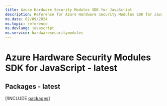 ```yaml
---
title: Azure Hardware Security Modules SDK for JavaScript
description: Reference for Azure Hardware Security Modules SDK for JavaScript
ms.date: 02/09/2024
ms.topic: reference
ms.devlang: javascript
ms.service: hardwaresecuritymodules
---
```

# Azure Hardware Security Modules SDK for JavaScript - latest
## Packages - latest
[!INCLUDE [packages](hardware-security-modules-index.md)]